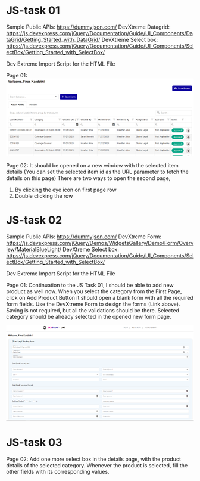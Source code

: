 # JS-task 01

Sample Public APIs: https://dummyjson.com/
DevXtreme Datagrid: https://js.devexpress.com/jQuery/Documentation/Guide/UI_Components/DataGrid/Getting_Started_with_DataGrid/
DevXtreme Select box: https://js.devexpress.com/jQuery/Documentation/Guide/UI_Components/SelectBox/Getting_Started_with_SelectBox/

Dev Extreme Import Script for the HTML File

<script defer type="text/javascript" src="https://cdn3.devexpress.com/jslib/22.1.3/js/dx.web.js"></script>
<link rel="stylesheet" href="https://cdn3.devexpress.com/jslib/22.1.3/css/dx.light.css" />
<link rel="stylesheet"  href="https://cdnjs.cloudflare.com/ajax/libs/font-awesome/6.1.1/css/all.min.css">

Page 01:
![alt text](image.png)

Page 02: It should be opened on a new window with the selected item details (You can set the selected item id as the URL parameter to fetch the details on this page)
There are two ways to open the second page,
1)	By clicking the eye icon on first page row
2)	Double clicking the row


# JS-task 02

Sample Public APIs: https://dummyjson.com/
DevXtreme Form: https://js.devexpress.com/jQuery/Demos/WidgetsGallery/Demo/Form/Overview/MaterialBlueLight/
DevXtreme Select box: https://js.devexpress.com/jQuery/Documentation/Guide/UI_Components/SelectBox/Getting_Started_with_SelectBox/

Dev Extreme Import Script for the HTML File

<script defer type="text/javascript" src="https://cdn3.devexpress.com/jslib/22.1.3/js/dx.web.js"></script>
<link rel="stylesheet" href="https://cdn3.devexpress.com/jslib/22.1.3/css/dx.light.css" />
<link rel="stylesheet"  href="https://cdnjs.cloudflare.com/ajax/libs/font-awesome/6.1.1/css/all.min.css">

Page 01:
Continuation to the JS Task 01, I should be able to add new product as well now. When you select the category from the First Page, click on Add Product Button it should open a blank form with all the required form fields. Use the DevXtreme Form to design the forms (Link above). Saving is not required, but all the validations should be there.
Selected category should be already selected in the opened new form page.

![alt text](image-1.png)

# JS-task 03

Page 02:
Add one more select box in the details page, with the product details of the selected category. Whenever the product is selected, fill the other fields with its corresponding values.  